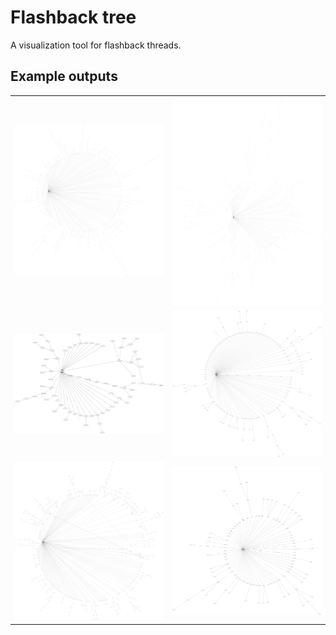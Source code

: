# Flashback tree

A visualization tool for flashback threads.

## Example outputs

<table>
  <tr>
    <td>
      <img src="resources/i1.png">
    </td>
    <td>
      <img src="resources/i2.png">
    </td>
  </tr>
  <tr>
    <td>
      <img src="resources/i3.png">
    </td>
    <td>
      <img src="resources/i4.png">
    </td>
  </tr>
  <tr>
    <td>
      <img src="resources/i5.png">
    </td>
    <td>
      <img src="resources/i6.png">
    </td>
  </tr>
</table>